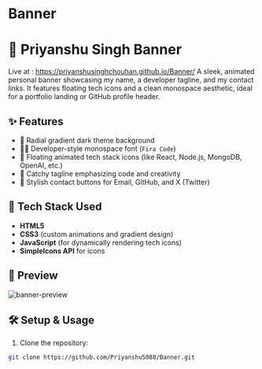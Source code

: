 # Banner

# 🌌 Priyanshu Singh Banner
Live at : https://priyanshusinghchouhan.github.io/Banner/
A sleek, animated personal banner showcasing my name, a developer tagline, and my contact links. It features floating tech icons and a clean monospace aesthetic, ideal for a portfolio landing or GitHub profile header.

## ✨ Features

- 🎨 Radial gradient dark theme background
- 🧑‍💻 Developer-style monospace font (`Fira Code`)
- 🎯 Floating animated tech stack icons (like React, Node.js, MongoDB, OpenAI, etc.)
- 💬 Catchy tagline emphasizing code and creativity
- 🔗 Stylish contact buttons for Email, GitHub, and X (Twitter)

## 🚀 Tech Stack Used

- **HTML5**
- **CSS3** (custom animations and gradient design)
- **JavaScript** (for dynamically rendering tech icons)
- **SimpleIcons API** for icons

## 📸 Preview

![banner-preview](https://github.com/Priyanshu5088/Banner/assets/preview-banner.png) <!-- You can replace this with a real screenshot URL or local file -->

## 🛠️ Setup & Usage

1. Clone the repository:

```bash
git clone https://github.com/Priyanshu5088/Banner.git
